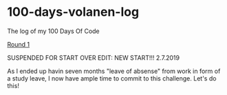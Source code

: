 # 100-days-volanen-log
The log of my 100 Days Of Code 

[Round 1](Round_1/D1-30.md)

SUSPENDED FOR START OVER
EDIT: NEW START!!! 2.7.2019

As I ended up havin seven months "leave of absense" from work in form of a study leave, 
I now have ample time to commit to this challenge. Let's do this!
